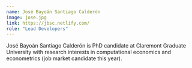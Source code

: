 ```yaml
---
name: José Bayoán Santiago Calderón
image: jose.jpg
link: https://jbsc.netlify.com/
role: "Lead Developers"
---
```

José Bayoán Santiago Calderón is PhD candidate at Claremont Graduate University with research interests in computational economics and econometrics (job market candidate this year).